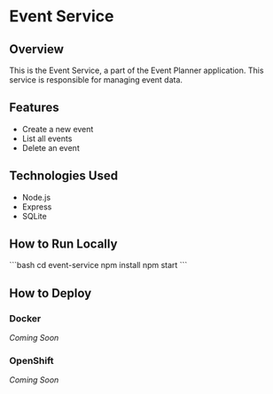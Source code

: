 # Event Service

## Overview

This is the Event Service, a part of the Event Planner application. This service is responsible for managing event data.

## Features

- Create a new event
- List all events
- Delete an event

## Technologies Used

- Node.js
- Express
- SQLite

## How to Run Locally

\`\`\`bash
cd event-service
npm install
npm start
\`\`\`

## How to Deploy

### Docker

_Coming Soon_

### OpenShift

_Coming Soon_
